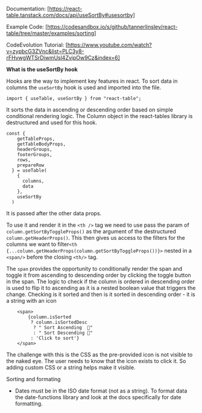 Documentation: [https://react-table.tanstack.com/docs/api/useSortBy#usesortby]

Example Code: [https://codesandbox.io/s/github/tannerlinsley/react-table/tree/master/examples/sorting]

CodeEvolution Tutorial: [https://www.youtube.com/watch?v=zypbcG3ZVnc&list=PLC3y8-rFHvwgWTSrDiwmUsl4ZvipOw9Cz&index=6]

**What is the useSortBy hook**

Hooks are the way to implement key features in react. To sort data in columns the `useSortBy` hook is used and imported into the file.

`import { useTable, useSortBy } from "react-table";`

It sorts the data in ascending or descending order based on simple conditional rendering logic. The Column object in the react-tables library is destructured and used for this hook.

```
const {
    getTableProps,
    getTableBodyProps,
    headerGroups,
    footerGroups,
    rows,
    prepareRow
  } = useTable(
    {
      columns,
      data
    },
    useSortBy
  )
```

It is passed after the other data props.

To use it and render it in the `<th />` tag we need to use pass the param of `column.getSortByToggleProps()` as the argument of the destructured `column.getHeaderProps()`. This then gives us access to the filters for the columns we want to filter`<th {...column.getHeaderProps(column.getSortByToggleProps())}>` nested in a `<span/>` before the closing `<th/>` tag.

The `span` provides the opportunity to conditionally render the span and toggle it from ascending to descending order by clicking the toggle button in the span. The logic to check if the column is ordered in descending order is used to flip it to ascending as it is a nested boolean value that triggers the change. Checking is it sorted and then is it sorted in descending order - it is a string with an icon

```
    <span>
        {column.isSorted
         ? column.isSortedDesc
          ? " Sort Ascending  🔼"
          : " Sort Descending 🔽"
         : 'Click to sort'}
    </span>
```

The challenge with this is the CSS as the pre-provided icon is not visible to the naked eye. The user needs to know that the icon exists to click it. So adding custom CSS or a string helps make it visible.

Sorting and formating

- Dates must be in the ISO date format (not as a string). To format data the date-functions library and look at the docs specifically for date formatting.
